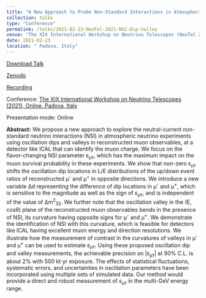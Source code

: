 ```yaml
---
title: "A New Approach to Probe Non-Standard Interactions in Atmospheric Neutrino Experiments"
collection: talks
type: "Conference"
permalink: /talks/2021-02-23-NeuTel-2021-NSI-Dip-Valley
venue: "The XIX International Workshop on Neutrino Telescopes (NeuTel 2021, Online)"
date: 2021-02-23
location: " Padova, Italy"
---
```


[Download Talk](https://agenda.infn.it/event/24250/contributions/130128/attachments/79372/103139/NuTel_Anil_Kumar_NSI.pdf)

[Zenodo](http://doi.org/10.5281/zenodo.4687417)

[Recording](https://mediaspace.unipd.it/media/%20XIX+International+Workshop+on+Neutrino+Telescopes+-%20+Parallel+Room+3/1_3yaiywqe?st=8957&ed=9328)

Conference: [The XIX International Workshop on Neutrino Telescopes (2021), Online, Padova, Italy](https://agenda.infn.it/event/24250/)

Presentation mode: Online

**Abstract:** We propose a new approach to explore the  neutral-current non-standard neutrino interactions (NSI) in atmospheric neutrino experiments using oscillation dips and valleys in reconstructed muon observables, at a detector like ICAL that can identify the muon charge. We focus on the flavor-changing NSI parameter &epsilon;<sub>&mu;&tau;</sub>, which has the maximum impact on the muon survival probability in these experiments. We show that non-zero &epsilon;<sub>&mu;&tau;</sub> shifts the oscillation dip locations in L/E distributions of the up/down event ratios of reconstructed &mu;<sup>-</sup> and &mu;<sup>+</sup> in opposite directions. We introduce a new variable &Delta;d representing the difference of dip locations in &mu;<sup>-</sup> and &mu;<sup>+</sup>, which is sensitive to the magnitude as well as the sign of &epsilon;<sub>&mu;&tau;</sub>, and is independent of the value of &Delta;m<sup>2</sup><sub>32</sub>. We further note that the oscillation valley in the (E, cos&theta;) plane of the reconstructed muon observables bends in the presence of NSI, its curvature having opposite signs for &mu;<sup>-</sup> and &mu;<sup>+</sup>. We demonstrate the identification of NSI with this curvature, which is feasible for detectors like ICAL having excellent muon energy and direction resolutions. We illustrate how the measurement of contrast in the curvatures of valleys in &mu;<sup>-</sup> and &mu;<sup>+</sup> can be used to estimate &epsilon;<sub>&mu;&tau;</sub>. Using these proposed oscillation dip and valley measurements, the achievable precision on \|&epsilon;<sub>&mu;&tau;</sub>\| at 90% C.L. is about 2% with 500 kt$\cdot$yr exposure. The effects of statistical fluctuations, systematic errors, and uncertainties in oscillation parameters have been incorporated using multiple sets of simulated data. Our method would provide a direct and robust measurement of &epsilon;<sub>&mu;&tau;</sub> in the multi-GeV energy range.


